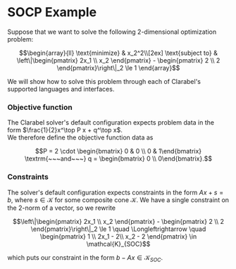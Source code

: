 # SOCP Example

Suppose that we want to solve the following 2-dimensional optimization problem:

```math
\begin{array}{ll} \text{minimize} & x_2^2\\[2ex]
\text{subject to} &  \left\|\begin{pmatrix} 2x_1 \\ x_2 \end{pmatrix}
- \begin{pmatrix} 2 \\ 2 \end{pmatrix}\right\|_2 \le 1
\end{array}
```

We will show how to solve this problem through each of Clarabel's supported languages and interfaces.


### Objective function

The Clarabel solver's default configuration expects problem data in the form $\frac{1}{2}x^\top P x + q^\top x$.   
We therefore define the objective function data as


$$P = 2 \cdot \begin{bmatrix} 0 & 0 \\ 0 & 1\end{bmatrix}
\textrm{~~~and~~~}
q = \begin{bmatrix} 0 \\ 0\end{bmatrix}.$$


### Constraints

The solver's default configuration expects constraints in the form $Ax + s = b$, where $s \in \mathcal{K}$ for some
composite cone $\mathcal{K}$.   We have a single constraint on the 2-norm of a vector, so we rewrite
```math
\left\|\begin{pmatrix} 2x_1 \\ x_2 \end{pmatrix} - \begin{pmatrix} 2 \\ 2 \end{pmatrix}\right\|_2 \le 1
\quad \Longleftrightarrow \quad
\begin{pmatrix} 1 \\ 2x_1 - 2\\ x_2 - 2 \end{pmatrix} \in \mathcal{K}_{SOC}
```
which puts our constraint in the form $b - Ax \in \mathcal{K}_{SOC}$.   

